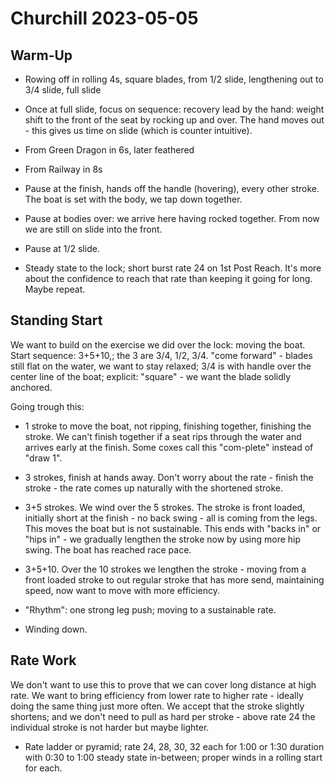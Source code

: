 
# Churchill 2023-05-05

## Warm-Up

* Rowing off in rolling 4s, square blades, from 1/2 slide, lengthening
  out to 3/4 slide, full slide

* Once at full slide, focus on sequence: recovery lead by the hand:
  weight shift to the front of the seat by rocking up and over. The hand
  moves out - this gives us time on slide (which is counter intuitive).

* From Green Dragon in 6s, later feathered

* From Railway in 8s

* Pause at the finish, hands off the handle (hovering), every other
  stroke. The boat is set with the body, we tap down together.

* Pause at bodies over: we arrive here having rocked together. From now
  we are still on slide into the front.

* Pause at 1/2 slide.

* Steady state to the lock; short burst rate 24 on 1st Post Reach. It's
  more about the confidence to reach that rate than keeping it going for
  long. Maybe repeat.

## Standing Start

We want to build on the exercise we did over the lock: moving the boat.
Start sequence: 3+5+10,; the 3 are 3/4, 1/2, 3/4. "come forward" -
blades still flat on the water, we want to stay relaxed; 3/4 is with
handle over the center line of the boat; explicit: "square" - we want
the blade solidly anchored.

Going trough this:

- 1 stroke to move the boat, not ripping, finishing together, finishing
  the stroke. We can't finish together if a seat rips through the water
  and arrives early at the finish. Some coxes call this "com-plete"
  instead of "draw 1".

- 3 strokes, finish at hands away. Don't worry about the rate - finish
  the stroke - the rate comes up naturally with the shortened stroke.

- 3+5 strokes. We wind over the 5 strokes. The stroke is front loaded,
  initially short at the finish - no back swing - all is coming from the
  legs. This moves the boat but is not sustainable. This ends with
  "backs in" or "hips in" - we gradually lengthen the stroke now by using more hip swing. The boat has reached race pace.

- 3+5+10. Over the 10 strokes we lengthen the stroke - moving from a
  front loaded stroke to out regular stroke that has more send,
  maintaining speed, now want to move with more efficiency.

- "Rhythm": one strong leg push; moving to a sustainable rate.

- Winding down.

## Rate Work

We don't want to use this to prove that we can cover long distance at
high rate. We want to bring efficiency from lower rate to higher rate -
ideally doing the same thing just more often. We accept that the stroke
slightly shortens; and we don't need to pull as hard per stroke - above
rate 24 the individual stroke is not harder but maybe lighter.

* Rate ladder or pyramid; rate 24, 28, 30, 32 each for 1:00 or 1:30
  duration with 0:30 to 1:00 steady state in-between; proper winds in a
  rolling start for each.



